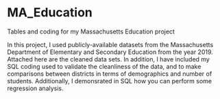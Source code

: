 # MA_Education
Tables and coding for my Massachusetts Education project

In this project, I used publicly-available datasets from the Massachusetts Department of Elementary and Secondary Education from the year 2019.  Attached here are the cleaned data sets.  In addition, I have included my SQL coding used to validate the cleanliness of the data, and to make comparisons between districts in terms of demographics and number of students.  Additionally, I demonsrated in SQL how you can perform some regression analysis. 
